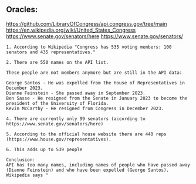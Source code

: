 ## Oracles:
https://github.com/LibraryOfCongress/api.congress.gov/tree/main
https://en.wikipedia.org/wiki/United_States_Congress
https://www.senate.gov/senators/here
https://www.senate.gov/senators/

```
1. According to Wikipedia "Congress has 535 voting members: 100 senators and 435 representatives."

2. There are 550 names on the API list. 

These people are not members anymore but are still in the API data:

George Santos - He was expelled from the House of Representatives in December 2023.
Dianne Feinstein - She passed away in September 2023.
Ben Sasse - He resigned from the Senate in January 2023 to become the president of the University of Florida.
Kevin McCarthy - He resigned from Congress in December 2023.

4. There are currently only 99 senators (according to https://www.senate.gov/senators/here)

5. According to the official house website there are 440 reps (https://www.house.gov/representatives).

6. This adds up to 539 people

Conclusion:
API has too many names, including names of people who have passed away (Dianne Feinstein) and who have been expelled (George Santos).
Wikipedia says "

```
